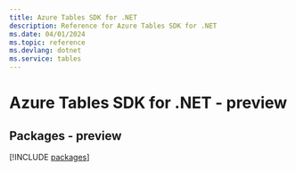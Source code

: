 ```yaml
---
title: Azure Tables SDK for .NET
description: Reference for Azure Tables SDK for .NET
ms.date: 04/01/2024
ms.topic: reference
ms.devlang: dotnet
ms.service: tables
---
```

# Azure Tables SDK for .NET - preview
## Packages - preview
[!INCLUDE [packages](tables-index.md)]